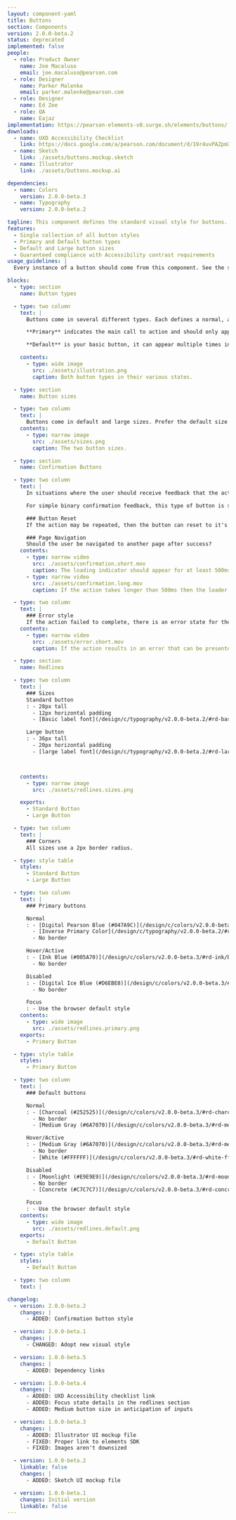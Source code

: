 ```yaml
---
layout: component-yaml
title: Buttons
section: Components
version: 2.0.0-beta.2
status: deprecated
implemented: false
people:
  - role: Product Owner
    name: Joe Macaluso
    email: joe.macaluso@pearson.com
  - role: Designer
    name: Parker Malenke
    email: parker.malenke@pearson.com
  - role: Designer
    name: Ed Zee
  - role: QA
    name: Eajaz
implementation: https://pearson-elements-v0.surge.sh/elements/buttons/
downloads:
  - name: UXD Accessibility Checklist
    link: https://docs.google.com/a/pearson.com/document/d/19r4uvPAZpmXRwT_krIr9MqHLYC-Vgjah2kPDi9PYaQA/edit?usp=sharing
  - name: Sketch
    link: ./assets/buttons.mockup.sketch
  - name: Illustrator
    link: ./assets/buttons.mockup.ai

dependencies:
  - name: Colors
    version: 2.0.0-beta.3
  - name: Typography
    version: 2.0.0-beta.2

tagline: This component defines the standard visual style for buttons.
features:
  - Single collection of all button styles
  - Primary and Default button types
  - Default and Large button sizes
  - Guaranteed compliance with Accessibility contrast requirements
usage_guidelines: |
  Every instance of a button should come from this component. See the sections below for information about when to each each type of button.

blocks:
  - type: section
    name: Button types

  - type: two column
    text: |
      Buttons come in several different types. Each defines a normal, active/hover, and disabled state.

      **Primary** indicates the main call to action and should only appear once per group of buttons.

      **Default** is your basic button, it can appear multiple times in a given group.

    contents:
      - type: wide image
        src: ./assets/illustration.png
        caption: Both button types in their various states.

  - type: section
    name: Button sizes

  - type: two column
    text: |
      Buttons come in default and large sizes. Prefer the default size but feel free to use the large size where they would fit better with surrounding content. Both button sizes are meant to pair with equally sized inputs.
    contents:
      - type: narrow image
        src: ./assets/sizes.png
        caption: The two button sizes.

  - type: section
    name: Confirmation Buttons

  - type: two column
    text: |
      In situations where the user should receive feedback that the action initiated by a button was successful use the Confirmation Button style which integrates feedback.

      For simple binary confirmation feedback, this type of button is sufficient—an additional alert or message is unnecessary.

      ### Button Reset
      If the action may be repeated, then the button can reset to it's original state after presenting the success message. If it's a one-off action then it should remain in the message state.

      ### Page Navigation
      Should the user be navigated to another page after success?
    contents:
      - type: narrow video
        src: ./assets/confirmation.short.mov
        caption: The loading indicator should appear for at least 500ms to provide the proper context.
      - type: narrow video
        src: ./assets/confirmation.long.mov
        caption: If the action takes longer than 500ms then the loader is displayed until the action completes.

  - type: two column
    text: |
      ### Error style
      If the action failed to complete, there is an error state for the button which should be paired with an explanatory alert.
    contents:
      - type: narrow video
        src: ./assets/error.short.mov
        caption: If the action results in an error that can be presented within the button context as well. Make sure to pair this with an explanatory alert.

  - type: section
    name: Redlines

  - type: two column
    text: |
      ### Sizes
      Standard button
      : - 28px tall
        - 12px horizontal padding
        - [Basic label font](/design/c/typography/v2.0.0-beta.2/#rd-basic-label)

      Large button
      : - 36px tall
        - 20px horizontal padding
        - [large label font](/design/c/typography/v2.0.0-beta.2/#rd-large-label)



    contents:
      - type: narrow image
        src: ./assets/redlines.sizes.png

    exports:
      - Standard Button
      - Large Button

  - type: two column
    text: |
      ### Corners
      All sizes use a 2px border radius.

  - type: style table
    styles:
      - Standard Button
      - Large Button

  - type: two column
    text: |
      ### Primary buttons

      Normal
      : - [Digital Pearson Blue (#047A9C)](/design/c/colors/v2.0.0-beta.3/#rd-digital-pearson-blue-047a9c) fill
        - [Inverse Primary Color](/design/c/typography/v2.0.0-beta.2/#rd-primary-label-color)
        - No border

      Hover/Active
      : - [Ink Blue (#005A70)](/design/c/colors/v2.0.0-beta.3/#rd-ink/blue-005a70) fill
        - No border

      Disabled
      : - [Digital Ice Blue (#D6EBE8)](/design/c/colors/v2.0.0-beta.3/#rd-digital-ice-blue-d6ebe8) fill
        - No border

      Focus
      : - Use the browser default style
    contents:
      - type: wide image
        src: ./assets/redlines.primary.png
    exports:
      - Primary Button

  - type: style table
    styles:
      - Primary Button

  - type: two column
    text: |
      ### Default buttons

      Normal
      : - [Charcoal (#252525)](/design/c/colors/v2.0.0-beta.3/#rd-charcoal-252525) fill
        - No border
        - [Medium Gray (#6A7070)](/design/c/colors/v2.0.0-beta.3/#rd-medium-gray-6a7070) text color

      Hover/Active
      : - [Medium Gray (#6A7070)](/design/c/colors/v2.0.0-beta.3/#rd-medium-gray-6a7070) fill
        - No border
        - [White (#FFFFFF)](/design/c/colors/v2.0.0-beta.3/#rd-white-ffffff) text color

      Disabled
      : - [Moonlight (#E9E9E9)](/design/c/colors/v2.0.0-beta.3/#rd-moonlight-e9e9e9) fill
        - No border
        - [Concrete (#C7C7C7)](/design/c/colors/v2.0.0-beta.3/#rd-concrete-c7c7c7) text color

      Focus
      : - Use the browser default style
    contents:
      - type: wide image
        src: ./assets/redlines.default.png
    exports:
      - Default Button

  - type: style table
    styles:
      - Default Button

  - type: two column
    text: |

changelog:
  - version: 2.0.0-beta.2
    changes: |
      - ADDED: Confirmation button style

  - version: 2.0.0-beta.1
    changes: |
      - CHANGED: Adopt new visual style

  - version: 1.0.0-beta.5
    changes: |
      - ADDED: Dependency links

  - version: 1.0.0-beta.4
    changes: |
      - ADDED: UXD Accessibility checklist link
      - ADDED: Focus state details in the redlines section
      - ADDED: Medium button size in anticipation of inputs

  - version: 1.0.0-beta.3
    changes: |
      - ADDED: Illustrator UI mockup file
      - FIXED: Proper link to elements SDK
      - FIXED: Images aren't downsized

  - version: 1.0.0-beta.2
    linkable: false
    changes: |
      - ADDED: Sketch UI mockup file

  - version: 1.0.0-beta.1
    changes: Initial version
    linkable: false
---
```


